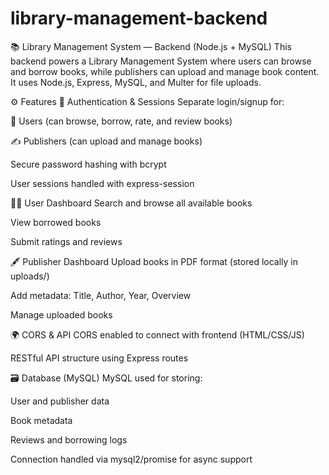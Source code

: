# library-management-backend
📚 Library Management System — Backend (Node.js + MySQL)
This backend powers a Library Management System where users can browse and borrow books, while publishers can upload and manage book content. It uses Node.js, Express, MySQL, and Multer for file uploads.

⚙️ Features
🔐 Authentication & Sessions
Separate login/signup for:

📘 Users (can browse, borrow, rate, and review books)

✍️ Publishers (can upload and manage books)

Secure password hashing with bcrypt

User sessions handled with express-session

🧑‍💼 User Dashboard
Search and browse all available books

View borrowed books

Submit ratings and reviews

🖋️ Publisher Dashboard
Upload books in PDF format (stored locally in uploads/)

Add metadata: Title, Author, Year, Overview

Manage uploaded books

🌍 CORS & API
CORS enabled to connect with frontend (HTML/CSS/JS)

RESTful API structure using Express routes

🗃️ Database (MySQL)
MySQL used for storing:

User and publisher data

Book metadata

Reviews and borrowing logs

Connection handled via mysql2/promise for async support

